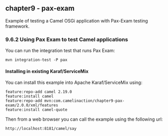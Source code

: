 chapter9 - pax-exam
-------------------

Example of testing a Camel OSGi application with Pax-Exam testing framework.

### 9.6.2 Using Pax Exam to test Camel applications

You can run the integration test that runs Pax Exam:

    mvn integration-test -P pax

#### Installing in existing Karaf/ServiceMix

You can install this example into Apache Karaf/ServiceMix using:

    feature:repo-add camel 2.19.0
    feature:install camel
    feature:repo-add mvn:com.camelinaction/chapter9-pax-exam/2.0.0/xml/features
    feature:install camel-quote

Then from a web browser you can call the example using the following url:

    http://localhost:8181/camel/say


